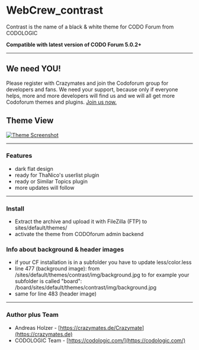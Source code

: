 # WebCrew_contrast

 Contrast is the name of a black & white theme for CODO Forum from CODOLOGIC

**Compatible with latest version of CODO Forum 5.0.2+**

***


## We need YOU!
Please register with Crazymates and join the Codoforum group for developers and fans. We need your support, because only if everyone helps, more and more developers will find us and we will all get more Codoforum themes and plugins. 
<a href="https://crazymates.de/groups/codoforum_devs_fans">Join us now.</a>



## Theme View
<a href="http://crazymates.de">
    <img src="https://github.com/WebCrew/webCrew_contrast/blob/master/thumbnail.png?raw=true" alt="Theme Screenshot"
         title="CODO Forum Contrast Theme - Standard View" align="center" />
</a>

***



### Features
- dark flat design
- ready for ThaNico's userlist plugin
- ready or Similar Topics plugin
- more updates will follow

***



### Install
- Extract the archive and upload it with FileZilla (FTP) to sites/default/themes/
- activate the theme from CODOforum admin backend


### Info about background & header images
- if your CF installation is in a subfolder you have to update less/color.less
- line 477 (background image): from /sites/default/themes/contrast/img/background.jpg
to for example your subfolder is called "board": /board/sites/default/themes/contrast/img/background.jpg
- same for line 483 (header image)

***



### Author plus Team
- Andreas Holzer - [https://crazymates.de/Crazymate](https://crazymates.de)
- CODOLOGIC Team - [https://codologic.com/](https://codologic.com/)
